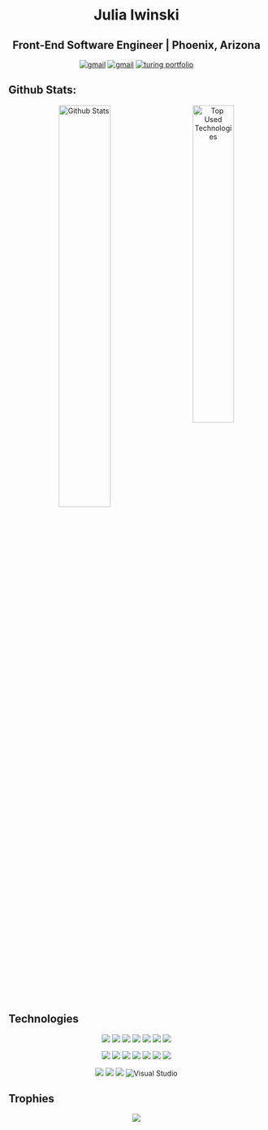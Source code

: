 <h1 align="center">Julia Iwinski</h1>
<h2 align="center">Front-End Software Engineer | Phoenix, Arizona</h2>


<p align="center">
 <a href="https://www.linkedin.com/in/julia-iwinski-898540138/"><img src="https://img.shields.io/badge/LinkedIn-0077B5?style=for-the-badge&logo=linkedin&logoColor=white" alt="gmail"></a>
 <a href="mailto:juliaiwinski@gmail.com"><img src="https://img.shields.io/badge/Gmail-D14836?style=for-the-badge&logo=gmail&logoColor=white" alt="gmail"></a>
 <a href="https://terminal.turing.edu/alumni/799-julia-iwinski"><img src="https://img.shields.io/badge/Turing-000?style=for-the-badge&logo=turing&logoColor=black" alt="turing portfolio"></a>
<br>
 

<h2>Github Stats:</h2>
<p align="center" >
<img width="45%" alt="Github Stats" src="https://github-readme-stats.vercel.app/api?username=jgiwinski&show_icons=true&theme=vue-dark&hide=stars_private=true">
 <img align="right" width="40%" alt="Top Used Technologies" src="https://github-readme-stats.vercel.app/api/top-langs/?username=jgiwinski&layout=compact&theme=vue-dark">
</p>

## Technologies

<p align="center">
<img src="https://img.shields.io/badge/javascript%20-%23323330.svg?&style=for-the-badge&logo=javascript&logoColor=%23F7DF1E"/>
<img src="https://img.shields.io/badge/html5%20-%23E34F26.svg?&style=for-the-badge&logo=html5&logoColor=white"/>
<img src="https://img.shields.io/badge/css3%20-%231572B6.svg?&style=for-the-badge&logo=css3&logoColor=white"/>
<img src="https://img.shields.io/badge/SASS%20-hotpink.svg?&style=for-the-badge&logo=SASS&logoColor=white"/>
<img src="https://img.shields.io/badge/react%20-%2320232a.svg?&style=for-the-badge&logo=react&logoColor=%2361DAFB"/>
<img src="https://img.shields.io/badge/redux%20-%23593d88.svg?&style=for-the-badge&logo=redux&logoColor=white"/>
<!-- <img src="https://img.shields.io/badge/TypeScript-007ACC?style=for-the-badge&logo=typescript&logoColor=white"/> -->
<img src="https://img.shields.io/badge/React_Router-CA4245?style=for-the-badge&logo=react-router&logoColor=white"/>
</p>

<p align="center">
<img src="https://img.shields.io/badge/node.js%20-%2343853D.svg?&style=for-the-badge&logo=node.js&logoColor=white"/>
<img src="https://img.shields.io/badge/express.js%20-%23404d59.svg?&style=for-the-badge"/>
<img src="https://img.shields.io/badge/git%20-%23F05033.svg?&style=for-the-badge&logo=git&logoColor=white"/>
<img src="https://img.shields.io/badge/github%20-%23121011.svg?&style=for-the-badge&logo=github&logoColor=white"/>
<img src="https://img.shields.io/badge/Heroku-430098?style=for-the-badge&logo=heroku&logoColor=white"/>
<img src="https://img.shields.io/badge/webpack%20-%238DD6F9.svg?&style=for-the-badge&logo=webpack&logoColor=black"/>
<!-- <img src ="https://img.shields.io/badge/postgres-%23316192.svg?&style=for-the-badge&logo=postgresql&logoColor=white"/> -->
<img src="https://img.shields.io/badge/travisci%20-%232B2F33.svg?&style=for-the-badge&logo=travis&logoColor=white"/>
</p>

<p align="center">
<img src="https://img.shields.io/badge/Vue%20-%2343853D.svg?&style=for-the-badge&logo=node.js&logoColor=white"/>
<img src="https://img.shields.io/badge/-mocha-%238D6748?&style=for-the-badge&logo=mocha&logoColor=white"/>
<img src="https://img.shields.io/badge/chai-A11404?style=for-the-badge&logo=chai&logoColor=white"/>
<img alt="Visual Studio" src="https://img.shields.io/badge/VisualStudio-5C2D91.svg?&style=for-the-badge&logo=visual-studio&logoColor=white"/>
<!-- <img src="https://img.shields.io/badge/jest%20-%23231123.svg?&style=for-the-badge&logo=jest&logoColor=%23E34F26"/> -->
<!-- <img src="https://img.shields.io/badge/-Testing%20Library-%23E33332?&style=for-the-badge&logo=testing-library&logoColor=white"/> -->
</p>

## Trophies
<p align="center">
  <img alig src="https://github-profile-trophy.vercel.app/?username=aemiers&column=6&theme=vue-dark&margin-w=20&rank=SSS,SS,S,AAA,AA,A,B,C" />
</p>
